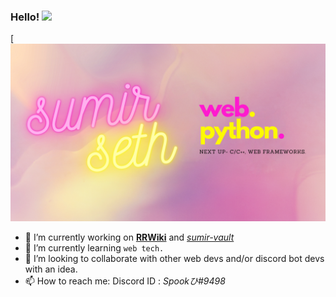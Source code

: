### Hello! <img src="https://raw.githubusercontent.com/MartinHeinz/MartinHeinz/master/wave.gif" width="30px">

[![Header](https://github.com/SumirSeth/sumirseth/blob/main/vibes.png?raw=true)
- 🔭 I’m currently working on <a href="https://mokhaled112.github.io/RRWiki/"><b>RRWiki</b></a> and <a href="sumir.surge.sh"><i>sumir-vault</i></a>
- 🌱 I’m currently learning `web tech.`
- 👯 I’m looking to collaborate with other web devs and/or discord bot devs with an idea.
- 📫 How to reach me: Discord ID : _Spookひ#9498_
